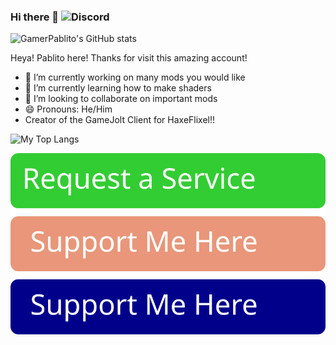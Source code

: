 ### Hi there 👋 ![Discord](https://img.shields.io/badge/Discord-GamerPablito%233132-yellowgreen?logo=discord&style=flat-square&color=5865F2)

![GamerPablito's GitHub stats](https://github-readme-stats.vercel.app/api?username=GamerPablito&show_icons=true)

Heya! Pablito here! Thanks for visit this amazing account!

- 🔭 I’m currently working on many mods you would like
- 🌱 I’m currently learning how to make shaders
- 👯 I’m looking to collaborate on important mods
- 😄 Pronouns: He/Him
- Creator of the GameJolt Client for HaxeFlixel!!

![My Top Langs](https://github-readme-stats.vercel.app/api/top-langs/?username=GamerPablito)

![Donate me](https://github.com/GamerPablito/GamerPablito.github.io/blob/main/donate.svg)
